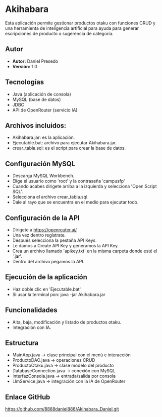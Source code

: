 # Akihabara
Esta aplicación permite gestionar productos otaku con funciones CRUD
y una herramienta de inteligencia artificial para ayuda para generar escripciones de producto o sugerencia de categoría.

## Autor
- **Autor:** Daniel Presedo
- **Versión:** 1.0

## Tecnologías
- Java (aplicación de consola)
- MySQL (base de datos)
- JDBC
- API de OpenRouter (servicio IA)

## Archivos incluidos:
- Akihabara.jar: es la aplicación.
- Ejecutable.bat: archivo para ejecutar Akihabara.jar.
- crear_tabla.sql: es el script para crear la base de datos.

## Configuración MySQL
- Descarga MySQL Workbench.
- Elige el usuario como 'root' y la contraseña 'campusfp'
- Cuando acabes dirigete arriba a la izquierda y selecciona 'Open Script SQL'.
- Selecciona el archivo crear_tabla.sql.
- Dale al rayo que se encuentra en el medio para ejecutar todo.

## Configuración de la API
- Dirigete a https://openrouter.ai/
- Una vez dentro regístrate.
- Después selecciona la pestaña API Keys.
- Le damos a Create API Key y generamos la API Key.
- Crea un archivo llamado 'apikey.txt' en la misma carpeta donde esté el '.jar'.
- Dentro del archivo pegamos la API.

## Ejecución de la aplicación
- Haz doble clic en 'Ejecutable.bat'
- Si usar la terminal pon: java -jar Akihabara.jar

## Funcionalidades
- Alta, baja, modificación y listado de productos otaku.
- Integración con IA.

## Estructura
- MainApp.java → clase principal con el menú e interacción
- ProductoDAO.java → operaciones CRUD
- ProductoOtaku.java → clase modelo del producto
- DatabaseConnection.java → conexión con MySQL
- InterfazConsola.java → entrada/salida por consola
- LlmService.java → integración con la IA de OpenRouter

## Enlace GitHub
https://github.com/8888daniel888/Akihabara_Daniel.git

